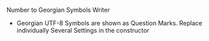 Number to Georgian Symbols Writer
* Georgian UTF-8 Symbols are shown as Question Marks. Replace individually Several Settings in the constructor
